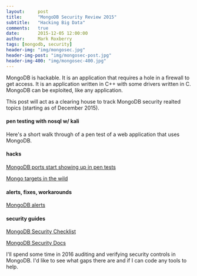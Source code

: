 ```yaml
---
layout:     post
title:      "MongoDB Security Review 2015"
subtitle:   "Hacking Big Data"
comments:   true
date:       2015-12-05 12:00:00
author:     Mark Roxberry
tags: [mongodb, security]
header-img: "img/mongosec.jpg"
header-img-post: "img/mongosec-post.jpg"
header-img-400: "img/mongosec-400.jpg"
---
```


MongoDB is hackable. It is an application that requires a hole in a firewall to get access. It is an application written in C++ with some drivers written in C. MongoDB can be exploited, like any application.

This post will act as a clearing house to track MongoDB security realted topics (starting as of December 2015).

#### pen testing with nosql w/ kali
Here's a short walk through of a pen test of a web application that uses MongoDB.
<!-- <iframe width="420" height="315" src="https://www.youtube.com/embed/PgnawxIA6M8" frameborder="0" allowfullscreen></iframe>    
-->
#### hacks
[MongoDB ports start showing up in pen tests](https://www.trustwave.com/Resources/SpiderLabs-Blog/Mongodb---Security-Weaknesses-in-a-typical-NoSQL-database/)

[Mongo targets in the wild](http://thehackernews.com/2015/02/mongodb-database-hacking.html)

#### alerts, fixes, workarounds
[MongoDB alerts](https://www.mongodb.com/alerts)

#### security guides
[MongoDB Security Checklist](https://docs.mongodb.org/v3.0/administration/security-checklist/)

[MongoDB Security Docs](https://docs.mongodb.org/v3.0/administration/security/)

I'll spend some time in 2016 auditing and verifying security controls in MongoDB. I'd like to see what gaps there are and if I can code any tools to help.